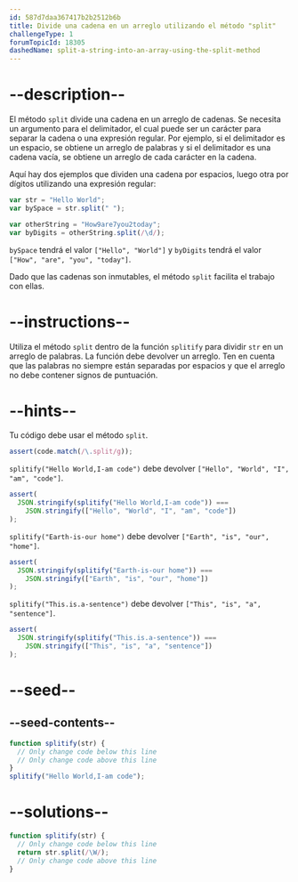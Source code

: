 ```yaml
---
id: 587d7daa367417b2b2512b6b
title: Divide una cadena en un arreglo utilizando el método "split"
challengeType: 1
forumTopicId: 18305
dashedName: split-a-string-into-an-array-using-the-split-method
---
```


# --description--

El método `split` divide una cadena en un arreglo de cadenas. Se necesita un argumento para el delimitador, el cual puede ser un carácter para separar la cadena o una expresión regular. Por ejemplo, si el delimitador es un espacio, se obtiene un arreglo de palabras y si el delimitador es una cadena vacía, se obtiene un arreglo de cada carácter en la cadena.

Aquí hay dos ejemplos que dividen una cadena por espacios, luego otra por dígitos utilizando una expresión regular:

```js
var str = "Hello World";
var bySpace = str.split(" ");

var otherString = "How9are7you2today";
var byDigits = otherString.split(/\d/);
```

`bySpace` tendrá el valor `["Hello", "World"]` y `byDigits` tendrá el valor `["How", "are", "you", "today"]`.

Dado que las cadenas son inmutables, el método `split` facilita el trabajo con ellas.

# --instructions--

Utiliza el método `split` dentro de la función `splitify` para dividir `str` en un arreglo de palabras. La función debe devolver un arreglo. Ten en cuenta que las palabras no siempre están separadas por espacios y que el arreglo no debe contener signos de puntuación.

# --hints--

Tu código debe usar el método `split`.

```js
assert(code.match(/\.split/g));
```

`splitify("Hello World,I-am code")` debe devolver `["Hello", "World", "I", "am", "code"]`.

```js
assert(
  JSON.stringify(splitify("Hello World,I-am code")) ===
    JSON.stringify(["Hello", "World", "I", "am", "code"])
);
```

`splitify("Earth-is-our home")` debe devolver `["Earth", "is", "our", "home"]`.

```js
assert(
  JSON.stringify(splitify("Earth-is-our home")) ===
    JSON.stringify(["Earth", "is", "our", "home"])
);
```

`splitify("This.is.a-sentence")` debe devolver `["This", "is", "a", "sentence"]`.

```js
assert(
  JSON.stringify(splitify("This.is.a-sentence")) ===
    JSON.stringify(["This", "is", "a", "sentence"])
);
```

# --seed--

## --seed-contents--

```js
function splitify(str) {
  // Only change code below this line
  // Only change code above this line
}
splitify("Hello World,I-am code");
```

# --solutions--

```js
function splitify(str) {
  // Only change code below this line
  return str.split(/\W/);
  // Only change code above this line
}
```
